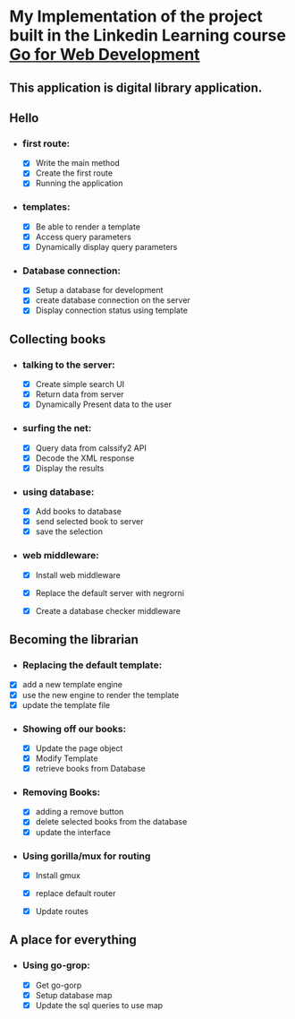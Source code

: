 # My Implementation of the project built in the Linkedin Learning course [Go for Web Development](https://www.linkedin.com/learning/learning-go-for-web-development/our-first-route)
## This application is digital library application.


## Hello
- ### first route:
  - [x] Write the main method
  - [x] Create the first route
  - [x] Running the application

- ### templates:
  - [x] Be able to render a template
  - [x] Access query parameters
  - [x] Dynamically display query parameters

- ### Database connection:
  - [x] Setup a database for development
  - [x] create database connection on the server
  - [x] Display connection status using template

## Collecting books

- ### talking to the server:
  - [x] Create simple search UI
  - [x] Return data from server
  - [x] Dynamically Present data to the user

- ### surfing the net:
  - [x] Query data from calssify2 API
  - [x] Decode the XML response
  - [x] Display the results

- ### using database:
  - [x] Add books to database
  - [x] send selected book to server
  - [x] save the selection

- ### web middleware:
  - [x] Install web middleware
  - [x] Replace the default server with negrorni
  - [x] Create a database checker middleware


## Becoming the librarian

 - ### Replacing the default template:
  - [x] add a new template engine
  - [x] use the new engine to render the template
  - [x] update the template file

- ### Showing off our books:
  - [x] Update the page object
  - [x] Modify Template
  - [x] retrieve books from Database

- ### Removing Books:
  - [x] adding a remove button
  - [x] delete selected books from the database
  - [x] update the interface

- ### Using gorilla/mux for routing
  - [x] Install gmux
  - [x] replace default router
  - [x] Update routes


## A place for everything
- ### Using go-grop:
  - [x] Get go-gorp
  - [x] Setup database map
  - [x] Update the sql queries to use map
